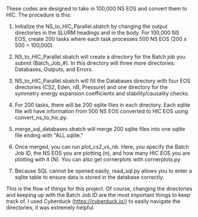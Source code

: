 These codes are designed to take in 100,000 NS EOS and convert them to HIC. The procedure is this:



  1) Initialize the NS_to_HIC_Parallel.sbatch by changing the output directories in the SLURM headings and in the body. For 100,000 NS EOS, create 200 tasks where each task processes 500 NS EOS (200 x 500 = 100,000).

  2) NS_to_HIC_Parallel.sbatch will create a directory for the Batch job you submit (Batch_Job_#). In this directory will three more directories: Databases, Outputs, and Errors. 

  3) NS_to_HIC_Parallel.sbatch will fill the Databases directory with four EOS directories (CS2, Eden, nB, Pressure) and one directory for the symmetry energy expansion coefficients and stability/causality checks.

  4) For 200 tasks, there will be 200 sqlite files in each directory. Each sqlite file will have information from 500 NS EOS converted to HIC EOS using convert_ns_to_hic.py.

  5) merge_sql_databases.sbatch will merge 200 sqlite files into one sqlite file ending with "ALL.sqlite."

  6) Once merged, you can run plot_cs2_vs_nb. Here, you specify the Batch Job ID, the NS EOS you are plotting (n), and how many HIC EOS you are plotting with it (N). You can also get cornerplots with cornerplots.py

  7) Because SQL cannot be opened easily, read_sql.py allows you to enter a sqlite table to ensure data is stored in the database correctly.



This is the flow of things for this project. Of course, changing the directories and keeping up with the Batch Job ID are the most important things to keep track of. I used Cyberduck (https://cyberduck.io/) to easily navigate the directories, it was extremely helpful.


